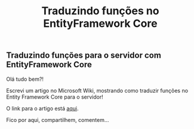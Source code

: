 ﻿---
title: "Traduzindo funções no EntityFramework Core"
comments: true
excerpt_separator: "Ler mais"
categories:
  - EFCore
  - "C#"
tags:
  - "C#"
  - EFCore
---

## Traduzindo funções para o servidor com EntityFramework Core

Olá tudo bem?!

Escrevi um artigo no Microsoft Wiki, mostrando como traduzir funções no Entity Framework Core para o servidor!

O link para o artigo está [aqui](https://social.technet.microsoft.com/wiki/pt-br/contents/articles/51005.traduzindo-funcoes-para-o-servidor-com-entityframework-core.aspx).

Fico por aqui, compartilhem, comentem...
